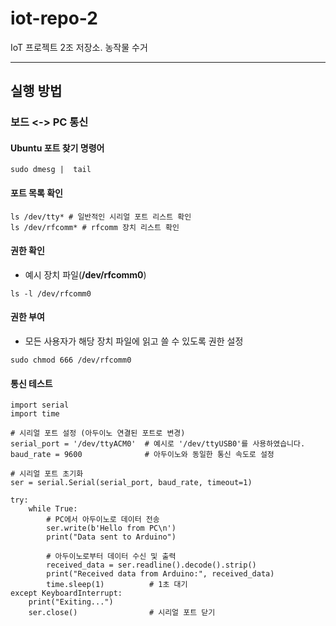 # iot-repo-2
IoT 프로젝트 2조 저장소. 농작물 수거 

***
## 실행 방법
### 보드 <-> PC 통신
#### Ubuntu 포트 찾기 명령어
```
sudo dmesg |  tail
```
#### 포트 목록 확인
```
ls /dev/tty* # 일반적인 시리얼 포트 리스트 확인 
ls /dev/rfcomm* # rfcomm 장치 리스트 확인
```
#### 권한 확인
- 예시 장치 파일(**/dev/rfcomm0**)
```
ls -l /dev/rfcomm0
```
#### 권한 부여
- 모든 사용자가 해당 장치 파일에 읽고 쓸 수 있도록 권한 설정
```
sudo chmod 666 /dev/rfcomm0
```
#### 통신 테스트
```
import serial
import time

# 시리얼 포트 설정 (아두이노 연결된 포트로 변경)
serial_port = '/dev/ttyACM0'  # 예시로 '/dev/ttyUSB0'를 사용하였습니다.
baud_rate = 9600              # 아두이노와 동일한 통신 속도로 설정

# 시리얼 포트 초기화
ser = serial.Serial(serial_port, baud_rate, timeout=1)

try:
    while True:
        # PC에서 아두이노로 데이터 전송
        ser.write(b'Hello from PC\n')
        print("Data sent to Arduino")

        # 아두이노로부터 데이터 수신 및 출력
        received_data = ser.readline().decode().strip()
        print("Received data from Arduino:", received_data)  
        time.sleep(1)          # 1초 대기
except KeyboardInterrupt:
    print("Exiting...")
    ser.close()                # 시리얼 포트 닫기
```
